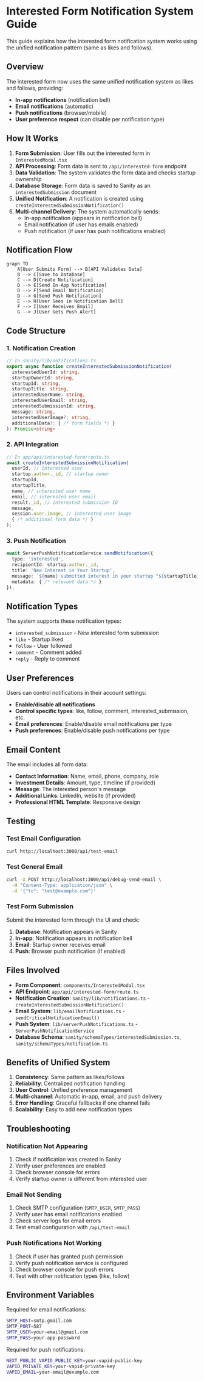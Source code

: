 # Interested Form Notification System Guide

This guide explains how the interested form notification system works using the unified notification pattern (same as likes and follows).

## Overview

The interested form now uses the same unified notification system as likes and follows, providing:
- **In-app notifications** (notification bell)
- **Email notifications** (automatic)
- **Push notifications** (browser/mobile)
- **User preference respect** (can disable per notification type)

## How It Works

1. **Form Submission**: User fills out the interested form in `InterestedModal.tsx`
2. **API Processing**: Form data is sent to `/api/interested-form` endpoint
3. **Data Validation**: The system validates the form data and checks startup ownership
4. **Database Storage**: Form data is saved to Sanity as an `interestedSubmission` document
5. **Unified Notification**: A notification is created using `createInterestedSubmissionNotification()`
6. **Multi-channel Delivery**: The system automatically sends:
   - In-app notification (appears in notification bell)
   - Email notification (if user has emails enabled)
   - Push notification (if user has push notifications enabled)

## Notification Flow

```mermaid
graph TD
    A[User Submits Form] --> B[API Validates Data]
    B --> C[Save to Database]
    C --> D[Create Notification]
    D --> E[Send In-App Notification]
    D --> F[Send Email Notification]
    D --> G[Send Push Notification]
    E --> H[User Sees in Notification Bell]
    F --> I[User Receives Email]
    G --> J[User Gets Push Alert]
```

## Code Structure

### 1. Notification Creation
```typescript
// In sanity/lib/notifications.ts
export async function createInterestedSubmissionNotification(
  interestedUserId: string,
  startupOwnerId: string,
  startupId: string,
  startupTitle: string,
  interestedUserName: string,
  interestedUserEmail: string,
  interestedSubmissionId: string,
  message: string,
  interestedUserImage?: string,
  additionalData?: { /* form fields */ }
): Promise<string>
```

### 2. API Integration
```typescript
// In app/api/interested-form/route.ts
await createInterestedSubmissionNotification(
  userId, // interested user
  startup.author._id, // startup owner
  startupId,
  startupTitle,
  name, // interested user name
  email, // interested user email
  result._id, // interested submission ID
  message,
  session.user.image, // interested user image
  { /* additional form data */ }
);
```

### 3. Push Notification
```typescript
await ServerPushNotificationService.sendNotification({
  type: 'interested',
  recipientId: startup.author._id,
  title: 'New Interest in Your Startup',
  message: `${name} submitted interest in your startup "${startupTitle}"`,
  metadata: { /* relevant data */ }
});
```

## Notification Types

The system supports these notification types:
- `interested_submission` - New interested form submission
- `like` - Startup liked
- `follow` - User followed
- `comment` - Comment added
- `reply` - Reply to comment

## User Preferences

Users can control notifications in their account settings:
- **Enable/disable all notifications**
- **Control specific types**: like, follow, comment, interested_submission, etc.
- **Email preferences**: Enable/disable email notifications per type
- **Push preferences**: Enable/disable push notifications per type

## Email Content

The email includes all form data:
- **Contact Information**: Name, email, phone, company, role
- **Investment Details**: Amount, type, timeline (if provided)
- **Message**: The interested person's message
- **Additional Links**: LinkedIn, website (if provided)
- **Professional HTML Template**: Responsive design

## Testing

### Test Email Configuration
```bash
curl http://localhost:3000/api/test-email
```

### Test General Email
```bash
curl -X POST http://localhost:3000/api/debug-send-email \
  -H "Content-Type: application/json" \
  -d '{"to": "test@example.com"}'
```

### Test Form Submission
Submit the interested form through the UI and check:
1. **Database**: Notification appears in Sanity
2. **In-app**: Notification appears in notification bell
3. **Email**: Startup owner receives email
4. **Push**: Browser push notification (if enabled)

## Files Involved

- **Form Component**: `components/InterestedModal.tsx`
- **API Endpoint**: `app/api/interested-form/route.ts`
- **Notification Creation**: `sanity/lib/notifications.ts` - `createInterestedSubmissionNotification()`
- **Email System**: `lib/emailNotifications.ts` - `sendCriticalNotificationEmail()`
- **Push System**: `lib/serverPushNotifications.ts` - `ServerPushNotificationService`
- **Database Schema**: `sanity/schemaTypes/interestedSubmission.ts`, `sanity/schemaTypes/notification.ts`

## Benefits of Unified System

1. **Consistency**: Same pattern as likes/follows
2. **Reliability**: Centralized notification handling
3. **User Control**: Unified preference management
4. **Multi-channel**: Automatic in-app, email, and push delivery
5. **Error Handling**: Graceful fallbacks if one channel fails
6. **Scalability**: Easy to add new notification types

## Troubleshooting

### Notification Not Appearing
1. Check if notification was created in Sanity
2. Verify user preferences are enabled
3. Check browser console for errors
4. Verify startup owner is different from interested user

### Email Not Sending
1. Check SMTP configuration (`SMTP_USER`, `SMTP_PASS`)
2. Verify user has email notifications enabled
3. Check server logs for email errors
4. Test email configuration with `/api/test-email`

### Push Notifications Not Working
1. Check if user has granted push permission
2. Verify push notification service is configured
3. Check browser console for push errors
4. Test with other notification types (like, follow)

## Environment Variables

Required for email notifications:
```bash
SMTP_HOST=smtp.gmail.com
SMTP_PORT=587
SMTP_USER=your-email@gmail.com
SMTP_PASS=your-app-password
```

Required for push notifications:
```bash
NEXT_PUBLIC_VAPID_PUBLIC_KEY=your-vapid-public-key
VAPID_PRIVATE_KEY=your-vapid-private-key
VAPID_EMAIL=your-email@example.com
```
